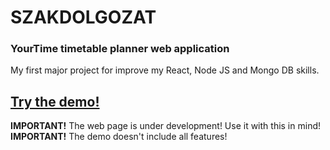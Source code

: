# SZAKDOLGOZAT
### YourTime timetable planner web application

My first major project for improve my React, Node JS and Mongo DB skills.

## [Try the demo!](https://keserukristof.github.io/SZAKDOLGOZAT/#/)

**IMPORTANT!** The web page is under development! Use it with this in mind!
**IMPORTANT!** The demo doesn't include all features!


